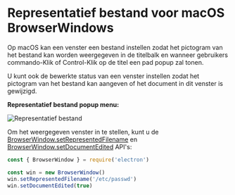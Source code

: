 # Representatief bestand voor macOS BrowserWindows

Op macOS kan een venster een bestand instellen zodat het pictogram van het bestand kan worden weergegeven in de titelbalk en wanneer gebruikers commando-Klik of Control-Klik op de titel een pad popup zal tonen.

U kunt ook de bewerkte status van een venster instellen zodat het pictogram van het bestand kan aangeven of het document in dit venster is gewijzigd.

__Representatief bestand popup menu:__

![Representatief bestand](https://cloud.githubusercontent.com/assets/639601/5082061/670a949a-6f14-11e4-987a-9aaa04b23c1d.png)

Om het weergegeven venster in te stellen, kunt u de [BrowserWindow.setRepresentedFilename](../api/browser-window.md#winsetrepresentedfilenamefilename-macos) en [BrowserWindow.setDocumentEdited](../api/browser-window.md#winsetdocumenteditededited-macos) API's:

```javascript
const { BrowserWindow } = require('electron')

const win = new BrowserWindow()
win.setRepresentedFilename('/etc/passwd')
win.setDocumentEdited(true)
```
